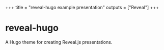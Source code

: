 +++
title = "reveal-hugo example presentation"
outputs = ["Reveal"]
+++

# reveal-hugo

A Hugo theme for creating Reveal.js presentations.